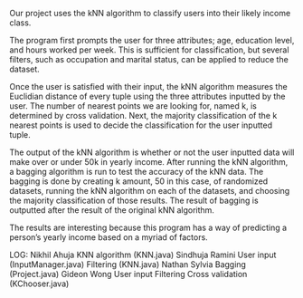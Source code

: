 Our project uses the kNN algorithm to classify users into their likely income class.


The program first prompts the user for three attributes; age, education level, and hours worked per week. This is sufficient for classification, but several filters, such as occupation and marital status, can be applied to reduce the dataset.


Once the user is satisfied with their input, the kNN algorithm measures the Euclidian distance of every tuple using the three attributes inputted by the user. The number of nearest points we are looking for, named k, is determined by cross validation. Next, the majority classification of the k nearest points is used to decide the classification for the user inputted tuple.


The output of the kNN algorithm is whether or not the user inputted data will make over or under 50k in yearly income. After running the kNN algorithm, a bagging algorithm is run to test the accuracy of the kNN data. The bagging is done by creating k amount, 50 in this case, of randomized datasets, running the kNN algorithm on each of the datasets, and choosing the majority classification of those results. The result of bagging is outputted after the result of the original kNN algorithm. 


The results are interesting because this program has a way of predicting a person’s yearly income based on a myriad of factors.

LOG:
Nikhil Ahuja
KNN algorithm (KNN.java)
Sindhuja Ramini
User input (InputManager.java)
Filtering (KNN.java)
Nathan Sylvia
Bagging (Project.java)
Gideon Wong
User input
Filtering
Cross validation (KChooser.java)



